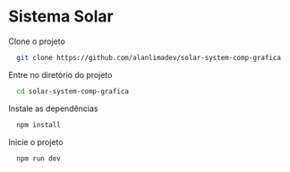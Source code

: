 ﻿# Sistema Solar

Clone o projeto

```bash
  git clone https://github.com/alanlimadev/solar-system-comp-grafica
```

Entre no diretório do projeto

```bash
  cd solar-system-comp-grafica
```

Instale as dependências

```bash
  npm install
```

Inicie o projeto

```bash
  npm run dev
```
